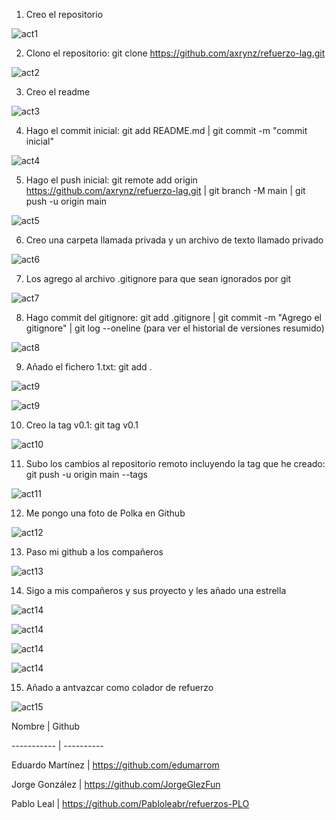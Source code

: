 1. Creo el repositorio

![act1](https://github.com/axrynz/refuerzo-lag/blob/main/imagenes/1.png)

2. Clono el repositorio: git clone https://github.com/axrynz/refuerzo-lag.git

![act2](https://github.com/axrynz/refuerzo-lag/blob/main/imagenes/2.png)

3. Creo el readme

![act3](https://github.com/axrynz/refuerzo-lag/blob/main/imagenes/3.png)

4. Hago el commit inicial: git add README.md | git commit -m "commit inicial"

![act4](https://github.com/axrynz/refuerzo-lag/blob/main/imagenes/4.png)

5. Hago el push inicial: git remote add origin https://github.com/axrynz/refuerzo-lag.git | git branch -M main | git push -u origin main

![act5](https://github.com/axrynz/refuerzo-lag/blob/main/imagenes/5.png)

6. Creo una carpeta llamada privada y un archivo de texto llamado privado

![act6](https://github.com/axrynz/refuerzo-lag/blob/main/imagenes/6.png)

7. Los agrego al archivo .gitignore para que sean ignorados por git

![act7](https://github.com/axrynz/refuerzo-lag/blob/main/imagenes/7.png)

8. Hago commit del gitignore: git add .gitignore | git commit -m "Agrego el gitignore" | git log --oneline (para ver el historial de versiones resumido)

![act8](https://github.com/axrynz/refuerzo-lag/blob/main/imagenes/8.png)

9. Añado el fichero 1.txt: git add .

![act9](https://github.com/axrynz/refuerzo-lag/blob/main/imagenes/9.png)

![act9](https://github.com/axrynz/refuerzo-lag/blob/main/imagenes/10.png)

10. Creo la tag v0.1: git tag v0.1

![act10](https://github.com/axrynz/refuerzo-lag/blob/main/imagenes/11.png)

11. Subo los cambios al repositorio remoto incluyendo la tag que he creado: git push -u origin main --tags

![act11](https://github.com/axrynz/refuerzo-lag/blob/main/imagenes/12.png)

12. Me pongo una foto de Polka en Github

![act12](https://github.com/axrynz/refuerzo-lag/blob/main/imagenes/13.png)

13. Paso mi github a los compañeros

![act13](https://github.com/axrynz/refuerzo-lag/blob/main/imagenes/14.png)

14. Sigo a mis compañeros y sus proyecto y les añado una estrella

![act14](https://github.com/axrynz/refuerzo-lag/blob/main/imagenes/15.png)

![act14](https://github.com/axrynz/refuerzo-lag/blob/main/imagenes/16.png)

![act14](https://github.com/axrynz/refuerzo-lag/blob/main/imagenes/17.png)

![act14](https://github.com/axrynz/refuerzo-lag/blob/main/imagenes/18.png)

15. Añado a antvazcar como colador de refuerzo

![act15](https://github.com/axrynz/refuerzo-lag/blob/main/imagenes/19.png)

Nombre | Github

----------- | ----------

Eduardo Martínez | https://github.com/edumarrom

Jorge González | https://github.com/JorgeGlezFun

Pablo Leal | https://github.com/Pabloleabr/refuerzos-PLO
